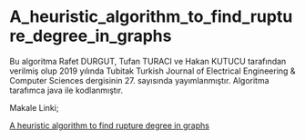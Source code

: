 # A_heuristic_algorithm_to_find_rupture_degree_in_graphs

Bu algoritma Rafet DURGUT, Tufan TURACI ve Hakan KUTUCU tarafından verilmiş olup 2019 yılında Tubitak Turkish Journal of Electrical Engineering & Computer Sciences dergisinin 27. sayısında yayımlanmıştır. Algoritma tarafımca java ile kodlanmıştır. 

Makale Linki;

[A heuristic algorithm to find rupture degree in graphs](https://journals.tubitak.gov.tr/elektrik/issues/elk-19-27-5/elk-27-5-12-1903-29.pdf)
